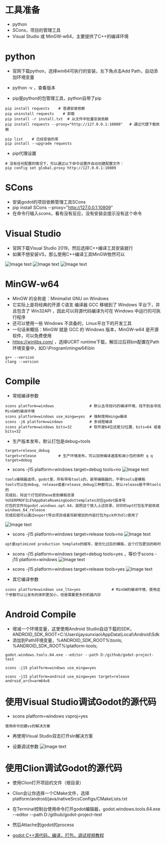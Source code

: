 # 工具准备

- python
- SCons，项目的管理工具
- Visual Studio 或 MinGW-w64，主要提供了C++的编译环境

# python

- 官网下载python，选择win64可执行的安装，左下角点击Add Path，自动添加环境变量
- python -v ，查看版本

- pip是python的包管理工具，python自带了pip

```
pip install requests    # 普通安装依赖
pip uninstall requests    # 卸载
pip install -r install.txt  # 从文件中批量安装依赖
pip install requests --proxy="http://127.0.0.1:10809"   # 通过代理下载依赖

pip list    # 已经安装的库
pip install --upgrade requests
```

- pip代理设置
```
# 没有任何配置的情况下，可以通过以下命令设置并自动创建配置文件：
pip config set global.proxy http://127.0.0.1:10809
```

# SCons

- 安装godot的项目依赖管理工具SCons
- pip install SCons --proxy="http://127.0.0.1:10809"
- 在命令行输入scons，看有没有反应，没有安装会提示没有这个命令

# Visual Studio

- 官网下载Visual Studio 2019，然后选择C++编译工具安装就行
- 如果不想安装VS，那么使用C++编译工具MinGW依然可以

![Image text](image/compile/vs01.JPG)
![Image text](image/compile/vs02.JPG)
![Image text](image/compile/vs03.JPG)

# MinGW-w64

- MinGW 的全称是：Minimalist GNU on Windows
- 它实际上是将经典的开源 C语言 编译器 GCC 移植到了 Windows 平台下，并且包含了 Win32API ，因此可以将源代码编译为可在 Windows 中运行的可执行程序
- 还可以使用一些 Windows 不具备的，Linux平台下的开发工具
- 一句话来概括：MinGW 就是 GCC 的 Windows 版本，MinGW-w64 是开源软件，可以免费使用
- https://winlibs.com/ ，选择UCRT runtime下载，解压过后将bin配置在Path环境变量中，如D:\Program\mingw64\bin

```
g++ --version
clang --version
```

# Compile

- 常规编译参数

```
scons platform=windows                # 默认去寻找VS的编译环境，找不到会寻找MinGW的编译环境
scons platform=windows use_mingw=yes  # 强制使用mingw编译
scons -j6 platform=windows            # 多线程编译
scons platform=windows bits=32        # 软件是64位还是32位置，bits=64 或者 bits=32
```

- 生产版本发布，默认打包是debug+tools

```
target=release_debug
target=release          # 生产环境发布，可以加快编译速度和减小包的体积 q q
target=debug
```

- scons -j15 platform=windows target=debug tools=no
  ![Image text](image/compile/vs05.JPG)

```
tools编辑器选项，godot里，所有带有tools的，是带编辑器的，不带tools是模板
tools可以在debug、release或者release_debug三种都可以，默认release是不带tools的
完成后，将这个打包好的exe丢到模板目录
%USERPROFILE%AppDataRoamingGodottemplates对应godot版本号
打包的文件叫godot.windows.opt.64，就把这个放入上述目录，对印的opt打包名字就改成windows_64_release
完成后就可以通过export导出项目或者将新增加的内容打包为pck作为dlc使用了
```

![Image text](image/compile/vs09.JPG)

- scons -j15 platform=windows target=release tools=no
  ![Image text](image/compile/vs06.JPG)

```
opt是optimized production template的缩写，是优化过后的模板，这个打包更加的耗时
```

- scons -j15 platform=windows target=debug tools=yes ，等价于scons -j15 platform=windows
  ![Image text](image/compile/vs07.JPG)


- scons -j15 platform=windows target=release tools=yes
  ![Image text](image/compile/vs08.JPG)


- 其它编译参数

```
scons platform=windows use_lto=yes              # MinGW的编译环境，使用这个参数可以让发布的体积更加小，但是需要更多的机器内存
```

# Android Compile

- 增减一个环境变量，这里使用Android Studio自动下载的SDK，ANDROID_SDK_ROOT=C:\Users\jaysunxiao\AppData\Local\Android\Sdk
- 添加到Path环境变量，%ANDROID_SDK_ROOT%\tools; %ANDROID_SDK_ROOT%\platform-tools;

```
godot.windows.tools.64.exe --editor --path D:/github/godot-project-test

scons -j15 platform=windows use_mingw=yes

scons -j15 platform=android use_mingw=yes target=release android_arch=arm64v8
```

# 使用Visual Studio调试Godot的源代码

- scons platform=windows vsproj=yes

```
使用命令创建vs的解决方案
```

- 再使用Visual Studio双击打开sln解决方案

- 设置调试参数
  ![Image text](image/compile/vs12.JPG)

# 使用Clion调试Godot的源代码

- 使用Clion打开项目的文件（根目录）
- Clion会让你选择一个CMake文件，选择platform/android/java/nativeSrcsConfigs/CMakeLists.txt
- 在Terminal控制台使用命令打开godot编辑器，godot.windows.tools.64.exe --editor --path D:/github/godot-project-test
- 然后Attache到godot的process

- [godot C++源代码，编译，打包，调试视频教程](https://www.bilibili.com/video/BV1cU4y1o7ye/)
